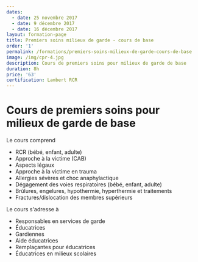 ```yaml
---
dates:
  - date: 25 novembre 2017
  - date: 9 décembre 2017
  - date: 16 décembre 2017
layout: formation-page
title: Premiers soins milieux de garde - cours de base
order: '1'
permalink: /formations/premiers-soins-milieux-de-garde-cours-de-base
image: /img/cpr-4.jpg
description: Cours de premiers soins pour milieux de garde de base
duration: 8h
price: '63'
certification: Lambert RCR
---
```

# Cours de premiers soins pour milieux de garde de base

Le cours comprend 

* RCR (bébé, enfant, adulte)
* Approche à la victime (CAB)
* Aspects légaux
* Approche à la victime en trauma
* Allergies sévères et choc anaphylactique 
* Dégagement des voies respiratoires (bébé, enfant, adulte)
* Brûlures, engelures, hypothermie, hyperthermie et traitements
* Fractures/dislocation des membres supérieurs

Le cours s'adresse à 

* Responsables en services de garde
* Éducatrices
* Gardiennes
* Aide éducatrices
* Remplaçantes pour éducatrices
* Éducatrices en milieux scolaires
